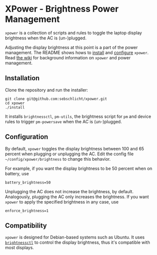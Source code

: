 # XPower - Brightness Power Management

`xpower` is a collection of scripts and rules to toggle the laptop display brightness when the AC is (un-)plugged.

Adjusting the display brightness at this point is a part of the power management.
The README shows hows to [install](#installation) and [configure](#configuration) `xpower`.
Read [the wiki](https://github.com/sebschlicht/xpower/wiki) for background information on `xpower` and power management.

## Installation

Clone the repository and run the installer:

    git clone git@github.com:sebschlicht/xpower.git
    cd xpower
    ./install

It installs `brightnessctl`, `pm-utils`, the brightness script for `pm` and device rules to trigger `pm-powersave` when the AC is (un-)plugged.

## Configuration

By default, `xpower` toggles the display brightness between 100 and 65 percent when plugging or unplugging the AC.
Edit the config file `~/config/xpower/brightness` to change this behavior.

For example, if you want the display brightness to be 50 percent when on battery, use

    battery_brightness=50

Unplugging the AC does not increase the brightness, by default.
Analogously, plugging the AC only increases the brightness.
If you want `xpower` to apply the specified brightness in any case, use

    enforce_brightness=1

## Compatibility

`xpower` is designed for Debian-based systems such as Ubuntu.
It uses [`brightnessctl`](https://salsa.debian.org/debian/brightnessctl) to control the display brightness, thus it's compatible with most displays.
